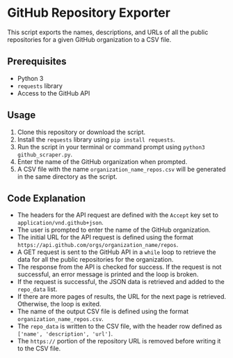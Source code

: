 # GitHub Repository Exporter

This script exports the names, descriptions, and URLs of all the public repositories for a given GitHub organization to a CSV file.

## Prerequisites
- Python 3
- `requests` library
- Access to the GitHub API

## Usage
1. Clone this repository or download the script.
2. Install the `requests` library using `pip install requests`.
3. Run the script in your terminal or command prompt using `python3 github_scraper.py`.
4. Enter the name of the GitHub organization when prompted.
5. A CSV file with the name `organization_name_repos.csv` will be generated in the same directory as the script.

## Code Explanation
- The headers for the API request are defined with the `Accept` key set to `application/vnd.github+json`.
- The user is prompted to enter the name of the GitHub organization.
- The initial URL for the API request is defined using the format `https://api.github.com/orgs/organization_name/repos`.
- A GET request is sent to the GitHub API in a `while` loop to retrieve the data for all the public repositories for the organization.
- The response from the API is checked for success. If the request is not successful, an error message is printed and the loop is broken.
- If the request is successful, the JSON data is retrieved and added to the `repo_data` list.
- If there are more pages of results, the URL for the next page is retrieved. Otherwise, the loop is exited.
- The name of the output CSV file is defined using the format `organization_name_repos.csv`.
- The `repo_data` is written to the CSV file, with the header row defined as `['name', 'description', 'url']`.
- The `https://` portion of the repository URL is removed before writing it to the CSV file.
